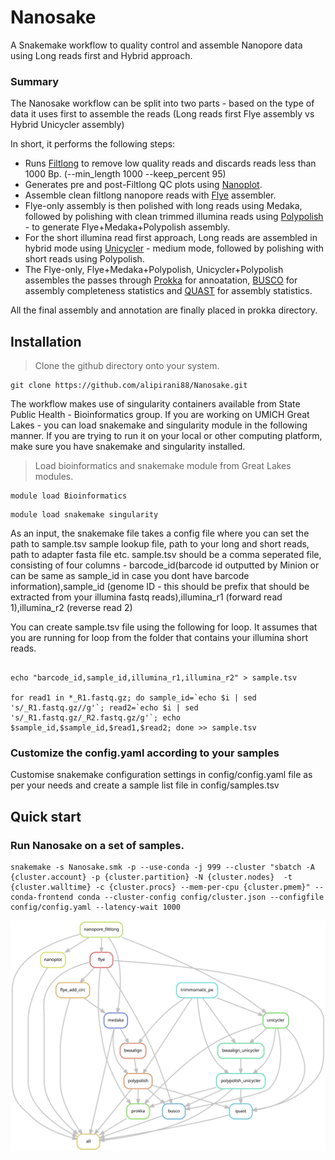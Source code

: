# Nanosake
A Snakemake workflow to quality control and assemble Nanopore data using Long reads first and Hybrid approach.

### Summary

The Nanosake workflow can be split into two parts - based on the type of data it uses first to assemble the reads (Long reads first Flye assembly vs Hybrid Unicycler assembly)

In short, it performs the following steps:

- Runs [Filtlong](https://github.com/rrwick/Filtlong) to remove low quality reads and discards reads less than 1000 Bp. (--min_length 1000 --keep_percent 95)
- Generates pre and post-Filtlong QC plots using [Nanoplot](https://github.com/wdecoster/NanoPlot).
- Assemble clean filtlong nanopore reads with [Flye](https://github.com/fenderglass/Flye) assembler.
- Flye-only assembly is then polished with long reads using Medaka, followed by polishing with clean trimmed illumina reads using [Polypolish](https://github.com/rrwick/Polypolish) - to generate Flye+Medaka+Polypolish assembly.
- For the short illumina read first approach, Long reads are assembled in hybrid mode using [Unicycler](https://github.com/rrwick/Unicycler) - medium mode, followed by polishing with short reads using Polypolish.
- The Flye-only, Flye+Medaka+Polypolish, Unicycler+Polypolish assembles the passes through [Prokka](https://github.com/tseemann/prokka) for annoatation, [BUSCO](https://busco.ezlab.org/) for assembly completeness statistics and [QUAST](https://quast.sourceforge.net/) for assembly statistics.

All the final assembly and annotation are finally placed in prokka directory.

## Installation

> Clone the github directory onto your system.

```
git clone https://github.com/alipirani88/Nanosake.git
```

The workflow makes use of singularity containers available from State Public Health - Bioinformatics group. If you are working on UMICH Great Lakes - you can load snakemake and singularity module in the following manner. If you are trying to run it on your local or other computing platform, make sure you have snakemake and singularity installed.

> Load bioinformatics and snakemake module from Great Lakes modules.

```
module load Bioinformatics
```

```
module load snakemake singularity
```

As an input, the snakemake file takes a config file where you can set the path to sample.tsv sample lookup file, path to your long and short reads, path to adapter fasta file etc. sample.tsv should be a comma seperated file, consisting of four columns - barcode_id(barcode id outputted by Minion or can be same as sample_id in case you dont have barcode information),sample_id (genome ID - this should be prefix that should be extracted from your illumina fastq reads),illumina_r1 (forward read 1),illumina_r2 (reverse read 2)

You can create sample.tsv file using the following for loop. It assumes that you are running for loop from the folder that contains your illumina short reads.
  
```

echo "barcode_id,sample_id,illumina_r1,illumina_r2" > sample.tsv

for read1 in *_R1.fastq.gz; do sample_id=`echo $i | sed 's/_R1.fastq.gz//g'`; read2=`echo $i | sed 's/_R1.fastq.gz/_R2.fastq.gz/g'`; echo $sample_id,$sample_id,$read1,$read2; done >> sample.tsv 

```

### Customize the config.yaml according to your samples
Customise snakemake configuration settings in config/config.yaml file as per your needs and create a sample list file in config/samples.tsv

## Quick start

### Run Nanosake on a set of samples.

```
snakemake -s Nanosake.smk -p --use-conda -j 999 --cluster "sbatch -A {cluster.account} -p {cluster.partition} -N {cluster.nodes}  -t {cluster.walltime} -c {cluster.procs} --mem-per-cpu {cluster.pmem}" --conda-frontend conda --cluster-config config/cluster.json --configfile config/config.yaml --latency-wait 1000
```

![Alt text](./dag.svg)


